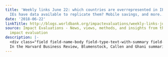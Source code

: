 ```yaml
---
title: 'Weekly links June 22: which countries are overrepresented in IEs? How many
  IEs have data available to replicate them? Mobile savings, and more...'
date: '2018-06-22'
linkTitle: http://blogs.worldbank.org/impactevaluations/weekly-links-june-22-which-countries-are-overrepresented-ies-how-many-ies-have-data-available
source: Impact Evaluations - News, views, methods, and insights from the world of
  impact evaluation
description: |-
  <div class="field field-name-body field-type-text-with-summary field-label-hidden"><div class="field-items"><div class="field-item even"><ul><li>
  In the Harvard Business Review, Blumenstock, Callen and Ghani summarize their <a href="https://hbr.org/2018/06/how-employers-in-poor-countries-are-using-nudges-to-help-employees-save-money" rel="nofollow">work on using nudges to get government employees to save using mobile money in Afghanistan</a> – “Over six months, the average employee who was enrol
---
```

